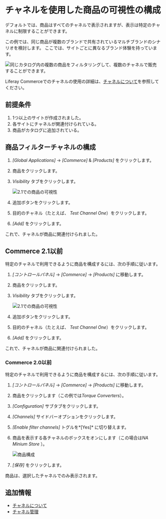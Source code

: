 # チャネルを使用した商品の可視性の構成

デフォルトでは、商品はすべてのチャネルで表示されますが、表示は特定のチャネルに制限することができます。

この例では、同じ商品が複数のブランドで共有されているマルチブランドのシナリオを検討します。 ここでは、サイトごとに異なるブランド体験を持っています。

![同じカタログ内の複数の商品をフィルタリングして、複数のチャネルで販売することができます。](./configuring-product-visibility-using-channels/images/01.png)

Liferay Commerceでのチャネルの使用の詳細は、[チャネルについて](./introduction-to-channels.md)を参照してください。

## 前提条件

1.  1つ以上のサイトが作成されました。
2.  各サイトにチャネルが関連付けられている。
3.  商品がカタログに追加されている。

## 商品フィルターチャネルの構成

1.  *[Global Applications]* → *[Commerce]* & *[Products]* をクリックします。

2.  商品をクリックします。

3.  *Visibility* タブをクリックします。

    ![2.1での商品の可視性](./configuring-product-visibility-using-channels/images/03.png)

4.  追加ボタンをクリックします。

5.  目的のチャネル（たとえば、 *Test Channel One*）をクリックします。

6.  *[Add]* をクリックします。

これで、チャネルが商品に関連付けられました。

## Commerce 2.1以前

特定のチャネルで利用できるように商品を構成するには、次の手順に従います。

1.  *[コントロールパネル]* → *[Commerce]* → *[Products]* に移動します。

2.  商品をクリックします。

3.  *Visibility* タブをクリックします。

    ![2.1での商品の可視性](./configuring-product-visibility-using-channels/images/03.png)

4.  追加ボタンをクリックします。

5.  目的のチャネル（たとえば、 *Test Channel One*）をクリックします。

6.  *[Add]* をクリックします。

これで、チャネルが商品に関連付けられました。

### Commerce 2.0以前

特定のチャネルで利用できるように商品を構成するには、次の手順に従います。

1.  *[コントロールパネル]* → *[Commerce]* → *[Products]* に移動します。

2.  商品をクリックします（この例では*Torque Converters*）。

3.  *[Configuration]* サブタブをクリックします。

4.  *[Channels]* サイドバーオプションをクリックします。

5.  *[Enable filter channels]* トグルを*[Yes]* に切り替えます。

6.  商品を表示する各チャネルのボックスをオンにします（この場合は*NA Minium Store* ）。

    ![商品構成](./configuring-product-visibility-using-channels/images/02.png)

7.  *[保存]* をクリックします。

商品は、選択したチャネルでのみ表示されます。

## 追加情報

  - [チャネルについて](./introduction-to-channels.md)
  - [チャネル管理](./managing-channels.md)
